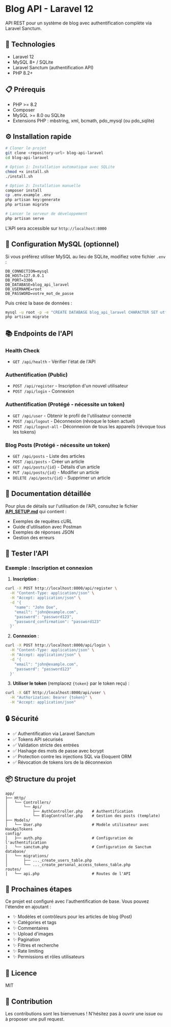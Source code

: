 # Blog API - Laravel 12

API REST pour un système de blog avec authentification complète via Laravel Sanctum.

## 🚀 Technologies

- Laravel 12
- MySQL 8+ / SQLite
- Laravel Sanctum (authentification API)
- PHP 8.2+

## 📋 Prérequis

- PHP >= 8.2
- Composer
- MySQL >= 8.0 ou SQLite
- Extensions PHP : mbstring, xml, bcmath, pdo_mysql (ou pdo_sqlite)

## ⚙️ Installation rapide

```bash
# Cloner le projet
git clone <repository-url> blog-api-laravel
cd blog-api-laravel

# Option 1: Installation automatique avec SQLite
chmod +x install.sh
./install.sh

# Option 2: Installation manuelle
composer install
cp .env.example .env
php artisan key:generate
php artisan migrate

# Lancer le serveur de développement
php artisan serve
```

L'API sera accessible sur `http://localhost:8000`

## 🔧 Configuration MySQL (optionnel)

Si vous préférez utiliser MySQL au lieu de SQLite, modifiez votre fichier `.env` :

```env
DB_CONNECTION=mysql
DB_HOST=127.0.0.1
DB_PORT=3306
DB_DATABASE=blog_api_laravel
DB_USERNAME=root
DB_PASSWORD=votre_mot_de_passe
```

Puis créez la base de données :

```bash
mysql -u root -p -e "CREATE DATABASE blog_api_laravel CHARACTER SET utf8mb4 COLLATE utf8mb4_unicode_ci;"
php artisan migrate
```

## 📚 Endpoints de l'API

### Health Check
- `GET /api/health` - Vérifier l'état de l'API

### Authentification (Public)
- `POST /api/register` - Inscription d'un nouvel utilisateur
- `POST /api/login` - Connexion

### Authentification (Protégé - nécessite un token)
- `GET /api/user` - Obtenir le profil de l'utilisateur connecté
- `POST /api/logout` - Déconnexion (révoque le token actuel)
- `POST /api/logout-all` - Déconnexion de tous les appareils (révoque tous les tokens)

### Blog Posts (Protégé - nécessite un token)
- `GET /api/posts` - Liste des articles
- `POST /api/posts` - Créer un article
- `GET /api/posts/{id}` - Détails d'un article
- `PUT /api/posts/{id}` - Modifier un article
- `DELETE /api/posts/{id}` - Supprimer un article

## 📖 Documentation détaillée

Pour plus de détails sur l'utilisation de l'API, consultez le fichier **[API_SETUP.md](API_SETUP.md)** qui contient :
- Exemples de requêtes cURL
- Guide d'utilisation avec Postman
- Exemples de réponses JSON
- Gestion des erreurs

## 🧪 Tester l'API

### Exemple : Inscription et connexion

1. **Inscription** :
```bash
curl -X POST http://localhost:8000/api/register \
  -H "Content-Type: application/json" \
  -H "Accept: application/json" \
  -d '{
    "name": "John Doe",
    "email": "john@example.com",
    "password": "password123",
    "password_confirmation": "password123"
  }'
```

2. **Connexion** :
```bash
curl -X POST http://localhost:8000/api/login \
  -H "Content-Type: application/json" \
  -H "Accept: application/json" \
  -d '{
    "email": "john@example.com",
    "password": "password123"
  }'
```

3. **Utiliser le token** (remplacez `{token}` par le token reçu) :
```bash
curl -X GET http://localhost:8000/api/user \
  -H "Authorization: Bearer {token}" \
  -H "Accept: application/json"
```

## 🔒 Sécurité

- ✅ Authentification via Laravel Sanctum
- ✅ Tokens API sécurisés
- ✅ Validation stricte des entrées
- ✅ Hashage des mots de passe avec bcrypt
- ✅ Protection contre les injections SQL via Eloquent ORM
- ✅ Révocation de tokens lors de la déconnexion

## 📦 Structure du projet

```
app/
├── Http/
│   └── Controllers/
│       └── Api/
│           ├── AuthController.php    # Authentification
│           └── BlogController.php    # Gestion des posts (template)
├── Models/
│   └── User.php                      # Modèle utilisateur avec HasApiTokens
config/
│   ├── auth.php                      # Configuration de l'authentification
│   └── sanctum.php                   # Configuration de Sanctum
database/
│   └── migrations/
│       ├── ..._create_users_table.php
│       └── ..._create_personal_access_tokens_table.php
routes/
│   └── api.php                       # Routes de l'API
```

## 🚀 Prochaines étapes

Ce projet est configuré avec l'authentification de base. Vous pouvez l'étendre en ajoutant :
- ✨ Modèles et contrôleurs pour les articles de blog (Post)
- ✨ Catégories et tags
- ✨ Commentaires
- ✨ Upload d'images
- ✨ Pagination
- ✨ Filtres et recherche
- ✨ Rate limiting
- ✨ Permissions et rôles utilisateurs

## 📄 Licence

MIT

## 🤝 Contribution

Les contributions sont les bienvenues ! N'hésitez pas à ouvrir une issue ou à proposer une pull request.